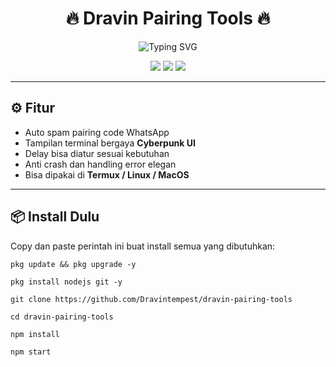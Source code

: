 <h1 align="center">🔥 Dravin Pairing Tools 🔥</h1>

<p align="center">
  <img src="https://readme-typing-svg.demolab.com?font=Fira+Code&pause=1000&center=true&vCenter=true&width=435&lines=Spam+Pairing+WhatsApp+by+Dravin;Tools+Cyberpunk+Vibe;Auto+Pairing+Code+Request" alt="Typing SVG" />
</p>

<p align="center">
  <img src="https://img.shields.io/badge/Made%20by-Dravin-blueviolet?style=for-the-badge" />
  <img src="https://img.shields.io/github/stars/Dravintempest/dravin-pairing-tools?style=for-the-badge" />
  <img src="https://img.shields.io/github/license/Dravintempest/dravin-pairing-tools?style=for-the-badge" />
</p>

---

## ⚙️ Fitur

- Auto spam pairing code WhatsApp
- Tampilan terminal bergaya **Cyberpunk UI**
- Delay bisa diatur sesuai kebutuhan
- Anti crash dan handling error elegan
- Bisa dipakai di **Termux / Linux / MacOS**

---

## 📦 Install Dulu

Copy dan paste perintah ini buat install semua yang dibutuhkan:

```
pkg update && pkg upgrade -y
```
```
pkg install nodejs git -y
```
```
git clone https://github.com/Dravintempest/dravin-pairing-tools
```
```
cd dravin-pairing-tools
```
```
npm install
```
```
npm start
```
